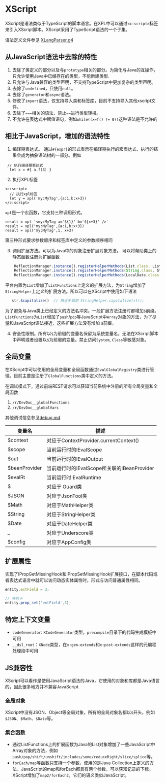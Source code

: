 # XScript

XScript是语法类似于TypeScript的脚本语言。在XPL中可以通过`<c:script>`标签来引入XScript脚本。XScript采用了TypeScript语法的一个子集。

语法定义文件参见 [XLangParser.g4](https://gitee.com/canonical-entropy/nop-entropy/blob/master/nop-xlang/model/antlr/XLangParser.g4)

## 从JavaScript语法中去除的特性

1. 去除了类定义的部分以及与`prototype`相关的部分。为简化与Java的互操作，只允许使用Java中已经存在的类型，不能新建类型.
2. 只允许与Java兼容的类型声明，不支持TypeScript中更加复杂的类型声明。
3. 去除了`undefined`，只使用`null`。
4. 去除了`generator`和`async`语法。
5. 修改了`import`语法，仅支持导入类和标签库，目前不支持导入其他xscript文件。
6. 去除了`===`相关的语法，禁止`==`进行类型转换。
7. 不允许在表达式中赋值语句，例如`while((x=f() != 0))`这种语法是不允许的

## 相比于JavaScript，增加的语法特性

1. 编译期表达式。
   通过`#{expr}`的形式表示在编译期执行的宏表达式，执行的结果会成为抽象语法树的一部分。例如

```xlang
 // 执行编译期表达式
  let x = #{ a.f(3) }
```

2. 执行XPL标签

```
<c:script>
  // 执行xpl标签
  let y = xpl('my:MyTag',{a:1,b:x+3})
</c:script>
```

`xpl`是一个宏函数，它支持三种调用形式。

```
result = xpl `<my:MyTag a='${1}' b='${x+3}' />`
result = xpl('my:MyTag',{a:1,b:x+3})
result = xpl('my:MyTag',1, x+3)
```

第三种形式要求参数顺序和标签库中定义的参数顺序相同

3. 调用扩展方法。可以为Java中的对象注册扩展对象方法，
   可以将帮助类上的静态函数注册为扩展函数

```javascript
    ReflectionManager.instance().registerHelperMethods(List.class, ListFunctions.class, null);
    ReflectionManager.instance().registerHelperMethods(String.class, StringHelper.class, "$");
    ReflectionManager.instance().registerHelperMethods(LocalDate.class, DateHelper.class, "$");
```

平台内置为`List`增加了`ListFunctions`上定义的扩展方法，为`String`增加了`StringHelper`上定义的扩展方法。所以可以在XScript中使用如下语法

```javascript
   str.$capitalize()  // 相当于调用 StringHelper.capitalize(str);
```

为了避免与Java类上已经定义的方法名冲突，一般扩展方法注册时都增加`$`前缀。
`ListFunctions`为`List`增加了`push`/`pop`等JavaScript中`Array`对象的方法，为了尽量和JavaScript语法接近，这些扩展方法没有增加
`$`前缀。

4. 安全性限制。所有以`$`为前缀的变量名保留为系统变量名，无法在XScript脚本中声明或者设置以`$`为前缀的变量。禁止访问`System`,
   `Class`等敏感对象。

## 全局变量

在XScript中可以使用的全局变量和全局函数通过`EvalGlobalRegistry`类进行管理。目前主要是注册了`GlobalFunctions`类中定义的方法。

在调试模式下，通过前端REST请求可以获知当前系统中注册的所有全局变量和全局函数

1. `/r/DevDoc__globalFunctions`
2. `/r/DevDoc__globalVars`

其他调试信息参见[debug.md](../debug.md)

| 变量名           | 描述                                  |
|---------------|-------------------------------------|
| $context      | 对应于ContextProvider.currentContext() |
| $scope        | 当前运行时的IEvalScope                    |
| $out          | 当前运行时的IEvalOutput                   |
| $beanProvider | 当前运行时的IEvalScope所关联的IBeanProvider   |
| $evalRt       | 当前运行时 EvalRuntime                   |
| $             | 对应于 Guard类                          |
| $JSON         | 对应于JsonTool类                        |
| $Math         | 对应于MathHelper类                      |
| $String       | 对应于StringHelper类                    |
| $Date         | 对应于DateHelper类                      |
| _             | 对应于Underscore类                      |
| $config       | 对应于AppConfig类                       |

## 扩展属性
实现了IPropGetMissingHook和IPropSetMissingHook扩展接口，在脚本代码或者表达式语言中就可以访问动态实体属性时，形式与访问普通属性相同。

```typescript
entity.extField = 3;

// 等价于
entity.prop_set('extField',3);
```

## 特定上下文变量

* `codeGenerator`: `XCodeGenerator`类型，`precompile`目录下的代码生成模板中可用
* `__dsl_root`：`XNode`类型，在`x:gen-extends`和`x:post-extends`这样的元编程处理段中可用


## JS兼容性

XScript可以看作是使用JavaScript语法的Java，它使用的对象和库都是Java语言的，因此很多地方并不兼容JavaScript.

### 全局对象
XScript中没有JSON、Object等全局对象，所有的全局对象名都以`$`开头，例如`$JSON`、`$Math`、`$Date`等。

### 集合函数
* 通过ListFunctions上的扩展函数为Java的List对象增加了一些JavaScript中Array对象的方法，例如`push/pop/shift/unshift/includes/some/reduceRight/slice/splice`等。
* `forEach/map`等函数只支持一个参数，使用的是Java Collection上定义的方法。JavaScript的map和forEach都具有两个参数，可以获知记录的下标。XScript增加了`map2/forEach2`，它们的语义类似JavaScript。
